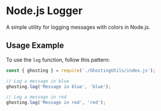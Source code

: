 # Node.js Logger

A simple utility for logging messages with colors in Node.js.

## Usage Example

To use the `log` function, follow this pattern:

```javascript
const { ghosting } = require('./GhostingUtils/index.js');

// Log a message in blue
ghosting.log('Message in blue', 'blue');

// Log a message in red
ghosting.log('Message in red', 'red');
